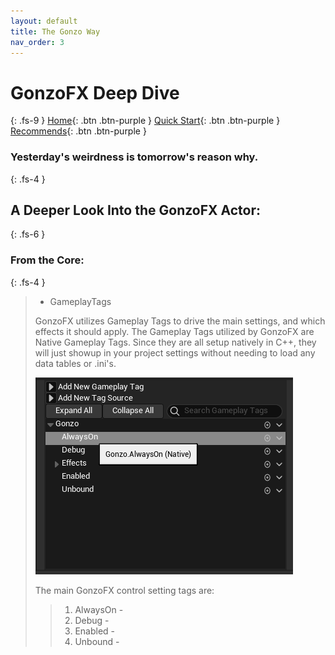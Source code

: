 ```yaml
---
layout: default
title: The Gonzo Way
nav_order: 3
---
```

# GonzoFX Deep Dive
{: .fs-9 }
[Home](https://madteapartygames.github.io/the-gonzo-docs/){: .btn .btn-purple }
[Quick Start](https://madteapartygames.github.io/the-gonzo-docs/docs/quickstart.html){: .btn .btn-purple }
[Recommends](https://madteapartygames.github.io/the-gonzo-docs/docs/recommends.html){: .btn .btn-purple }
### Yesterday's weirdness is tomorrow's reason why.
{: .fs-4 }

## A Deeper Look Into the GonzoFX Actor:
{: .fs-6 }

### From the Core: 
{: .fs-4 }
> - GameplayTags
>
> GonzoFX utilizes Gameplay Tags to drive the main settings, and which effects it should apply. The Gameplay Tags utilized by GonzoFX are Native Gameplay Tags. Since they are all setup natively in C++, they will just showup in your project settings without needing to load any data tables or .ini's.
> 
> ![](../assets/images/native-tags.png)
> 
> The main GonzoFX control setting tags are:
> > 1. AlwaysOn - 
> > 1. Debug - 
> > 1. Enabled - 
> > 1. Unbound - 
> 
